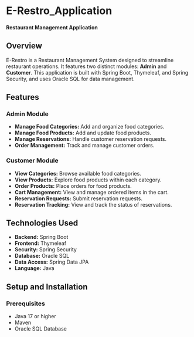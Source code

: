 # E-Restro_Application
#### Restaurant Management Application

## Overview

E-Restro is a Restaurant Management System designed to streamline restaurant operations. It features two distinct modules: **Admin** and **Customer**. This application is built with Spring Boot, Thymeleaf, and Spring Security, and uses Oracle SQL for data management.

## Features

### Admin Module

- **Manage Food Categories:** Add and organize food categories.
- **Manage Food Products:** Add and update food products.
- **Manage Reservations:** Handle customer reservation requests.
- **Order Management:** Track and manage customer orders.

### Customer Module

- **View Categories:** Browse available food categories.
- **View Products:** Explore food products within each category.
- **Order Products:** Place orders for food products.
- **Cart Management:** View and manage ordered items in the cart.
- **Reservation Requests:** Submit reservation requests.
- **Reservation Tracking:** View and track the status of reservations.

## Technologies Used

- **Backend:** Spring Boot
- **Frontend:** Thymeleaf
- **Security:** Spring Security
- **Database:** Oracle SQL
- **Data Access:** Spring Data JPA
- **Language:** Java

## Setup and Installation

### Prerequisites

- Java 17 or higher
- Maven
- Oracle SQL Database

